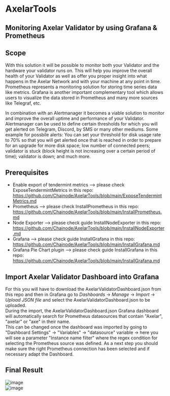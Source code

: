 # AxelarTools
## Monitoring Axelar Validator by using Grafana & Prometheus


## Scope

With this solution it will be possible to monitor both your Validator and the hardware your validator runs on. This will help you improve the overall health of your Validator as well as offer you proper insight into what happens in the Axelar Network and with your machine at any point in time.  
Prometheus represents a monitoring solution for storing time series data like metrics. Grafana is another important complementary tool which allows users to visualize the data stored in Prometheus and many more sources like Telegraf, etc.  

In combination with an Alertmanager it becomes a viable solution to monitor and improve the overall uptime and performance of your Validator. Alertmanager can be used to define certain thresholds for which you will get alerted on Telegram, Discord, by SMS or many other mediums. Some example for possbile alerts: You can set your threshold for disk usage rate to 70% so that you will get alerted once that is reached in order to prepare for an upgrade for more disk space; low number of connected peers; validator is stuck (block height is not increasing over a certain period of time); validator is down; and much more.  

## Prerequisites
* Enable export of tendermint metrics --> please check ExposeTendermintMetrics in this repo: https://github.com/Chainode/AxelarTools/blob/main/ExposeTendermintMetrics.md 
* Prometheus  --> please check InstallPrometheus in this repo: https://github.com/Chainode/AxelarTools/blob/main/InstallPrometheus.md  
* Node Exporter  --> please check guide InstallNodeExporter in this repo: https://github.com/Chainode/AxelarTools/blob/main/InstallNodeExporter.md
* Grafana  --> please check guide InstallGrafana in this repo: https://github.com/Chainode/AxelarTools/blob/main/InstallGrafana.md
* Grafana Pie Chart plugin  --> please check guide InstallGrafana in this repo: https://github.com/Chainode/AxelarTools/blob/main/InstallGrafana.md  

## Import Axelar Validator Dashboard into Grafana  
For this you will have to download the AxelarValidatorDashboard.json from this repo and then in Grafana go to *Dashboards* -> *Manage* -> *Import* -> *Upload JSON file* and select the AxelarValidatorDashboard.json to be uploaded.  
During the import, the AxelarValidatorDashboard.json Grafana dashboard will automatically search for Prometheus datasources that contain "Axelar", "axelar" or "axe" in their name.  
This can be changed once the dashboard was imported by going to "Dashboard Settings" -> "Variables" -> "datasource" variable -> here you will see a parameter "Instance name filter" where the regex condition for selecting the Prometheus source was defined.
As a next step you should make sure the right Prometheus connection has been selected and if necessary adapt the Dashboard. 


## Final Result 

![image](https://user-images.githubusercontent.com/53407923/136711152-a659f941-dffe-4a3d-a0f0-e422e1294288.png)  
![image](https://user-images.githubusercontent.com/53407923/136712144-e3e22231-e3b2-489e-be37-8fa57e21f137.png)


